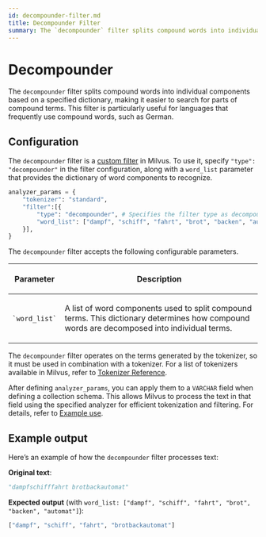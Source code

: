 ```yaml
---
id: decompounder-filter.md
title: Decompounder​ Filter
summary: The `decompounder` filter splits compound words into individual components based on a specified dictionary, making it easier to search for parts of compound terms. This filter is particularly useful for languages that frequently use compound words, such as German.​
---
```


# Decompounder​

The `decompounder` filter splits compound words into individual components based on a specified dictionary, making it easier to search for parts of compound terms. This filter is particularly useful for languages that frequently use compound words, such as German.​

## Configuration​

The `decompounder` filter is a [custom filter](https://zilliverse.feishu.cn/wiki/H8MVwnjdgihp0hkRHHKcjBe9n5e#share-DFECdZ2nLoaA9PxTaF4cjvlAn1g) in Milvus. To use it, specify `"type": "decompounder"` in the filter configuration, along with a `word_list` parameter that provides the dictionary of word components to recognize.​

```Python
analyzer_params = {​
    "tokenizer": "standard",​
    "filter":[{​
        "type": "decompounder", # Specifies the filter type as decompounder​
        "word_list": ["dampf", "schiff", "fahrt", "brot", "backen", "automat"],​
    }],​
}​
```

The `decompounder` filter accepts the following configurable parameters.​

<table data-block-token="O4ZcdyoEToqP22xm5ELcYyIhnEh"><thead><tr><th data-block-token="MW4TdhfD2oe0KTx9qwGcP5XEnIh" colspan="1" rowspan="1"><p data-block-token="Y5tddmngjoAyd1xtaDzc7It5nRf">Parameter​</p>

</th><th data-block-token="Vk8Id7BMRoJMIkxN0YPc4lJgn2f" colspan="1" rowspan="1"><p data-block-token="D4v9dtQ53oCx6ExVKhxcPj1EnWg">Description​</p>

</th></tr></thead><tbody><tr><td data-block-token="CDQldJSkAonYPIxTkiWcWpqPnOd" colspan="1" rowspan="1"><p data-block-token="TX4ndGkwkogWybxIfZocILJOnbd"><code>`word_list`</code>​</p>

</td><td data-block-token="VrxtdsWnZon6oPxMmbQcCgclnUg" colspan="1" rowspan="1"><p data-block-token="BXP4dHimoocoozxbHAecJOA6nTe">A list of word components used to split compound terms. This dictionary determines how compound words are decomposed into individual terms.​</p>

</td></tr></tbody></table>

The `decompounder` filter operates on the terms generated by the tokenizer, so it must be used in combination with a tokenizer. For a list of tokenizers available in Milvus, refer to [​Tokenizer Reference](https://zilliverse.feishu.cn/wiki/Zu6vw6Aifi1gvNkqqO5cDjmtngh).​

After defining `analyzer_params`, you can apply them to a `VARCHAR` field when defining a collection schema. This allows Milvus to process the text in that field using the specified analyzer for efficient tokenization and filtering. For details, refer to [Example use](https://zilliverse.feishu.cn/wiki/H8MVwnjdgihp0hkRHHKcjBe9n5e#share-I38Md0nO2o1lw2xifGzccPpWncd).​

## Example output​

Here’s an example of how the `decompounder` filter processes text:​

**Original text**:​

```Python
"dampfschifffahrt brotbackautomat"​
```

**Expected output** (with `word_list: ["dampf", "schiff", "fahrt", "brot", "backen", "automat"]`):​

```Python
["dampf", "schiff", "fahrt", "brotbackautomat"]​
```